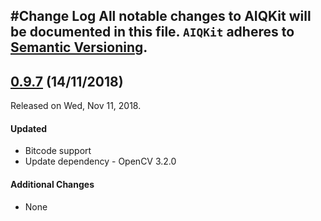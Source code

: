 #Change Log
All notable changes to AIQKit will be documented in this file.
`AIQKit` adheres to [Semantic Versioning](http://semver.org/).
--- 
## [0.9.7](https://github.com/aiqtech/aiqkit-ios/releases/tag/0.9.7) (14/11/2018)
Released on Wed, Nov 11, 2018. 

#### Updated
* Bitcode support
* Update dependency - OpenCV 3.2.0

#### Additional Changes
* None
